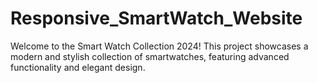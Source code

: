 # Responsive_SmartWatch_Website
Welcome to the Smart Watch Collection 2024! This project showcases a modern and stylish collection of smartwatches, featuring advanced functionality and elegant design.
